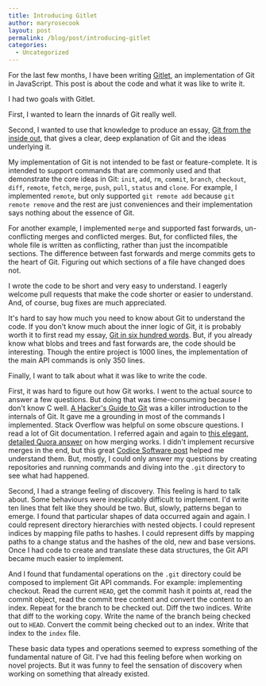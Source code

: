 ```yaml
---
title: Introducing Gitlet
author: maryrosecook
layout: post
permalink: /blog/post/introducing-gitlet
categories:
  - Uncategorized
---
```

For the last few months, I have been writing [Gitlet][1], an implementation of Git in JavaScript. This post is about the code and what it was like to write it.

I had two goals with Gitlet.

First, I wanted to learn the innards of Git really well.

Second, I wanted to use that knowledge to produce an essay, <a href="/blog/post/git-from-the-inside-out">Git from the inside out</a>, that gives a clear, deep explanation of Git and the ideas underlying it.

My implementation of Git is not intended to be fast or feature-complete. It is intended to support commands that are commonly used and that demonstrate the core ideas in Git: `init`, `add`, `rm`, `commit`, `branch`, `checkout`, `diff`, `remote`, `fetch`, `merge`, `push`, `pull`, `status` and `clone`. For example, I implemented `remote`, but only supported `git remote add` because `git remote remove` and the rest are just conveniences and their implementation says nothing about the essence of Git.

For another example, I implemented `merge` and supported fast forwards, un-conflicting merges and conflicted merges. But, for conflicted files, the whole file is written as conflicting, rather than just the incompatible sections. The difference between fast forwards and merge commits gets to the heart of Git. Figuring out which sections of a file have changed does not.

I wrote the code to be short and very easy to understand. I eagerly welcome pull requests that make the code shorter or easier to understand. And, of course, bug fixes are much appreciated.

It's hard to say how much you need to know about Git to understand the code. If you don't know much about the inner logic of Git, it is probably worth it to first read my essay, [Git in six hundred words][2]. But, if you already know what blobs and trees and fast forwards are, the code should be interesting. Though the entire project is 1000 lines, the implementation of the main API commands is only 350 lines.

Finally, I want to talk about what it was like to write the code.

First, it was hard to figure out how Git works. I went to the actual source to answer a few questions. But doing that was time-consuming because I don't know C well. [A Hacker's Guide to Git][3] was a killer introduction to the internals of Git. It gave me a grounding in most of the commands I implemented. Stack Overflow was helpful on some obscure questions. I read a lot of Git documentation. I referred again and again to [this elegant, detailed Quora answer][4] on how merging works. I didn't implement recursive merges in the end, but this great [Codice Software post][5] helped me understand them. But, mostly, I could only answer my questions by creating repositories and running commands and diving into the `.git` directory to see what had happened.

Second, I had a strange feeling of discovery. This feeling is hard to talk about. Some behaviours were inexplicably difficult to implement. I'd write ten lines that felt like they should be two. But, slowly, patterns began to emerge. I found that particular shapes of data occurred again and again. I could represent directory hierarchies with nested objects. I could represent indices by mapping file paths to hashes. I could represent diffs by mapping paths to a change status and the hashes of the old, new and base versions. Once I had code to create and translate these data structures, the Git API became much easier to implement.

And I found that fundamental operations on the `.git` directory could be composed to implement Git API commands. For example: implementing checkout. Read the current `HEAD`, get the commit hash it points at, read the commit object, read the commit tree content and convert the content to an index. Repeat for the branch to be checked out. Diff the two indices. Write that diff to the working copy. Write the name of the branch being checked out to `HEAD`. Convert the commit being checked out to an index. Write that index to the `index` file.

These basic data types and operations seemed to express something of the fundamental nature of Git. I've had this feeling before when working on novel projects. But it was funny to feel the sensation of discovery when working on something that already existed.

 [1]: http://gitlet.maryrosecook.com
 [2]: /blog/post/git-in-six-hundred-words
 [3]: https://wildlyinaccurate.com/a-hackers-guide-to-git
 [4]: https://www.quora.com/How-does-Git-merge-work/answer/Anders-Kaseorg?srid=I5Y&#038;share=1
 [5]: http://codicesoftware.blogspot.com/2011/09/merge-recursive-strategy.html
